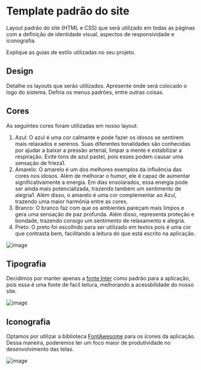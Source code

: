 # Template padrão do site

Layout padrão do site (HTML e CSS) que será utilizado em todas as páginas com a definição de identidade visual, aspectos de responsividade e iconografia.

Explique as guias de estilo utilizadas no seu projeto.

## Design

Detalhe os layouts que serão utilizados. Apresente onde será colocado o logo do sistema. Defina os menus padrões, entre outras coisas.


## Cores

As seguintes cores foram utilizadas em nosso layout:

1. Azul: O azul é uma cor calmante e pode fazer os idosos se sentirem mais relaxados e serenos. Suas diferentes tonalidades são conhecidas por ajudar a baixar a pressão arterial, limpar a mente e estabilizar a respiração. Evite tons de azul pastel, pois esses podem causar uma sensação de frieza1. 
2. Amarelo: O amarelo é um dos melhores exemplos da influência das cores nos idosos. Além de melhorar o humor, ele é capaz de aumentar significativamente a energia. Em dias ensolarados, essa energia pode ser ainda mais potencializada, trazendo também um sentimento de alegria1. Além disso, o amarelo é uma cor complementar ao Azul, trazendo uma maior harmônia entre as cores.
3. Branco: O branco faz com que os ambientes pareçam mais limpos e gera uma sensação de paz profunda. Além disso, representa proteção e bondade, trazendo consigo um sentimento de relaxamento e alegria.
4. Preto: O preto foi escolhido para ser utilizado em textos pois é uma cor que contrasta bem, facilitando a leitura do que está escrito na aplicação.

![image](https://github.com/ICEI-PUC-Minas-PMV-SI/pmv-si-2024-1-pe1-t2-infosocial/assets/8672242/69031f13-0812-45c8-ae5f-cefa33a0e637)



## Tipografia

Decidimos por manter apenas a [fonte Inter](https://fonts.google.com/specimen/Inter?query=inter) como padrão para a aplicação, pois essa é uma fonte de facíl leitura, melhorando a acessbilidade do nosso site.

![image](https://github.com/ICEI-PUC-Minas-PMV-SI/pmv-si-2024-1-pe1-t2-infosocial/assets/8672242/0c5b5998-97f5-4994-8b1d-c3483bc72c07)



## Iconografia

Optamos por utilizar a biblioteca [FontAwesome](https://fontawesome.com/) para os ícones da aplicação. Dessa maneira, poderemos ter um foco maior de produtividade no desenvolvimento das telas.

![image](https://github.com/ICEI-PUC-Minas-PMV-SI/pmv-si-2024-1-pe1-t2-infosocial/assets/8672242/bbd56a57-21d7-4679-9b0a-6268666dbfa0)

